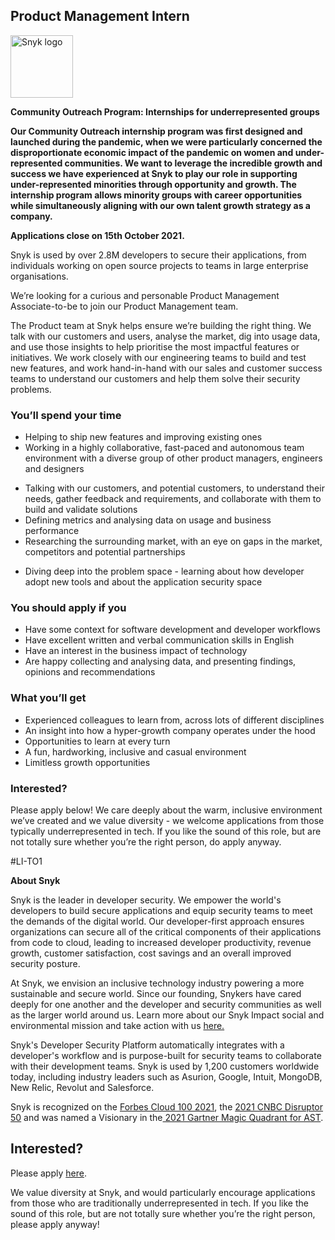 Product Management Intern
---

<img src="https://res.cloudinary.com/snyk/image/upload/v1537345894/press-kit/brand/logo-black.png" width="100" alt="Snyk logo" />

<p><strong>Community Outreach Program: Internships for underrepresented groups&nbsp;</strong></p>
<p><strong>Our Community Outreach internship program was first designed and launched during the pandemic, when we were particularly concerned the disproportionate economic impact of the pandemic on women and under-represented communities. We want to leverage the incredible growth and success we have experienced at Snyk to play our role in supporting under-represented minorities through opportunity and growth. The internship program allows minority groups with career opportunities while simultaneously aligning with our own talent growth strategy as a company.</strong></p>
<p><strong>Applications close on 15th October 2021.</strong></p>
<p><span style="font-weight: 400;">Snyk is used by over 2.8M developers to secure their applications, from individuals working on open source projects to teams in large enterprise organisations.&nbsp;</span></p>
<p><span style="font-weight: 400;">We’re looking for a curious and personable Product Management Associate-to-be to join our Product Management team.</span></p>
<p><span style="font-weight: 400;">The Product team at Snyk helps ensure we’re building the right thing. We talk with our customers and users, analyse the market, dig into usage data, and use those insights to help prioritise the most impactful features or initiatives. We work closely with our engineering teams to build and test new features, and work hand-in-hand with our sales and customer success teams to understand our customers and help them solve their security problems.</span></p>
<h3><strong>You’ll spend your time</strong></h3>
<ul>
<li style="font-weight: 400;"><span style="font-weight: 400;">Helping to ship new features and improving existing ones</span></li>
<li style="font-weight: 400;"><span style="font-weight: 400;">Working in a highly collaborative, fast-paced and autonomous team environment with a diverse group of other product managers, engineers and designers</span></li>
</ul>
<ul>
<li style="font-weight: 400;"><span style="font-weight: 400;">Talking with our customers, and potential customers, to understand their needs, gather feedback and requirements, and collaborate with them to build and validate solutions</span></li>
<li style="font-weight: 400;"><span style="font-weight: 400;">Defining metrics and analysing data on usage and business performance</span></li>
<li style="font-weight: 400;"><span style="font-weight: 400;">Researching the surrounding market, with an eye on gaps in the market, competitors and potential partnerships</span></li>
</ul>
<ul>
<li style="font-weight: 400;"><span style="font-weight: 400;">Diving deep into the problem space - learning about how developer adopt new tools and about the application security space</span></li>
</ul>
<h3><strong>You should apply if you</strong></h3>
<ul>
<li style="font-weight: 400;"><span style="font-weight: 400;">Have some context for software development and developer workflows</span></li>
<li style="font-weight: 400;"><span style="font-weight: 400;">Have excellent written and verbal communication skills in English</span></li>
<li style="font-weight: 400;"><span style="font-weight: 400;">Have an interest in the business impact of technology</span></li>
<li style="font-weight: 400;"><span style="font-weight: 400;">Are happy collecting and analysing data, and presenting findings, opinions and recommendations</span></li>
</ul>
<h3><strong>What you’ll get</strong></h3>
<ul>
<li style="font-weight: 400;"><span style="font-weight: 400;">Experienced colleagues to learn from, across lots of different disciplines</span></li>
<li style="font-weight: 400;"><span style="font-weight: 400;">An insight into how a hyper-growth company operates under the hood</span></li>
<li style="font-weight: 400;"><span style="font-weight: 400;">Opportunities to learn at every turn</span></li>
<li style="font-weight: 400;"><span style="font-weight: 400;">A fun, hardworking, inclusive and casual environment</span></li>
<li style="font-weight: 400;"><span style="font-weight: 400;">Limitless growth opportunities</span></li>
</ul>
<h3><strong>Interested?</strong></h3>
<p><span style="font-weight: 400;">Please apply below! We care deeply about the warm, inclusive environment we’ve created and we value diversity - we welcome applications from those typically underrepresented in tech. If you like the sound of this role, but are not totally sure whether you’re the right person, do apply anyway.</span></p>
<p><span style="font-weight: 400;">#LI-TO1</span></p><div class="content-conclusion"><p><strong>About Snyk</strong></p>
<p><span style="font-weight: 400;">Snyk is the leader in developer security. We empower the world's developers to build secure applications and equip security teams to meet the demands of the digital world. Our developer-first approach ensures organizations can secure all of the critical components of their applications from code to cloud, leading to increased developer productivity, revenue growth, customer satisfaction, cost savings and an overall improved security posture.&nbsp;</span></p>
<p><span style="font-weight: 400;">At Snyk, we envision an inclusive technology industry powering a more sustainable and secure world.</span> <span style="font-weight: 400;">Since our founding, Snykers have cared deeply for one another and the developer and security communities as well as the larger world around us. Learn more about our Snyk Impact social and environmental mission and take action with us </span><a href="https://snyk.io/about/snyk-impact/"><span style="font-weight: 400;">here.</span></a></p>
<p><span style="font-weight: 400;">Snyk's Developer Security Platform automatically integrates with a developer's workflow and is purpose-built for security teams to collaborate with their development teams. Snyk is used by 1,200 customers worldwide today, including industry leaders such as Asurion, Google, Intuit, MongoDB, New Relic, Revolut and Salesforce.</span></p>
<p><span style="font-weight: 400;">Snyk is recognized on the </span><a href="https://www.forbes.com/cloud100/#6f24b5ba5f94"><span style="font-weight: 400;">Forbes Cloud 100 2021</span></a><span style="font-weight: 400;">, the </span><a href="https://www.cnbc.com/2021/05/25/these-are-the-2021-cnbc-disruptor-50-companies.html"><span style="font-weight: 400;">2021 CNBC Disruptor 50</span></a><span style="font-weight: 400;"> and was named a Visionary in the</span><a href="https://snyk.io/blog/snyk-visionary-2021-gartner-magic-quadrant-for-ast/"><span style="font-weight: 400;"> 2021 Gartner Magic Quadrant for AST</span></a><span style="font-weight: 400;">.</span></p></div>

Interested?
---

Please apply [here](https://boards.greenhouse.io/snyk/jobs/5580280002#app).

We value diversity at Snyk, and would particularly encourage applications from those who are traditionally underrepresented in tech.
If you like the sound of this role, but are not totally sure whether you’re the right person, please apply anyway!
